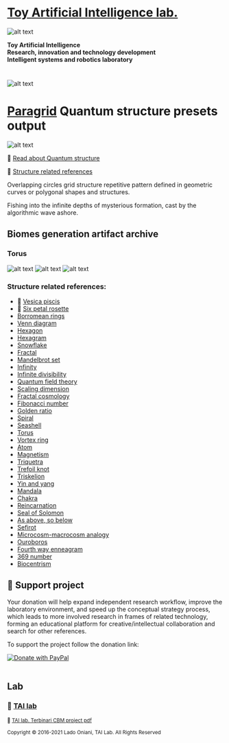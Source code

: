 
 # [Toy Artificial Intelligence lab.](https://ladooniani.github.io/tailab/) 
 
 ![alt text](https://github.com/ladooniani/tailab/blob/master/assets/toy_artificial_intelligence_lab_logo.png)

**Toy Artificial Intelligence\
Research, innovation and technology development\
Intelligent systems and robotics laboratory**

#

![alt text](https://github.com/ladooniani/tailab/blob/master/assets/tai_lab_terbinari_cbm_project_logo.png)

# [Paragrid](https://github.com/Toy-Artificial-Intelligence-lab/paragrid-doc) Quantum structure presets output

<!--- ![alt text](https://github.com/ladooniani/resume-cv/blob/main/img/img9.jpg) --->

![alt text](https://github.com/ladooniani/resume-cv/blob/main/img/img14.jpg)

<!--- Look into the foggy round vase fisheye, the planet lyre of the bogs and rainbows, sticky blots of inky clouds float over the swamp flowers, reed, and moss, inhabited by dragonflies, frogs, and snails --->

📌 [Read about Quantum structure](https://github.com/Toy-Artificial-Intelligence-lab/paragrid-doc/blob/main/markups/paragrid-quantum-structure.md)

📎 [Structure related references](#Structure-related-references)
 
Overlapping circles grid structure repetitive pattern defined in geometric curves or polygonal shapes and structures.

Fishing into the infinite depths of mysterious formation, cast by the algorithmic wave ashore. 

## Biomes generation artifact archive

### Torus

![alt text](https://github.com/Toy-Artificial-Intelligence-lab/paragrid-doc/blob/main/images/paragrid/paragrid-quantum-torus-(0).jpg)
![alt text](https://github.com/Toy-Artificial-Intelligence-lab/paragrid-doc/blob/main/images/paragrid/paragrid-quantum-torus-(1).jpg)
![alt text](https://github.com/Toy-Artificial-Intelligence-lab/paragrid-doc/blob/main/images/paragrid/paragrid-quantum-torus-(2).jpg)

 ### Structure related references: 

- 🔗 [Vesica piscis](https://en.wikipedia.org/wiki/Vesica_piscis)
- 🔗 [Six petal rosette](https://en.wikipedia.org/wiki/Six-petal_rosette)
- [Borromean rings](https://en.wikipedia.org/wiki/Borromean_rings)
- [Venn diagram](https://en.wikipedia.org/wiki/Venn_diagram)
- [Hexagon](https://en.wikipedia.org/wiki/Hexagon)
- [Hexagram](https://en.wikipedia.org/wiki/Hexagram)
- [Snowflake](https://en.wikipedia.org/wiki/Snowflake)
- [Fractal](https://en.wikipedia.org/wiki/Fractal)
- [Mandelbrot set](https://en.wikipedia.org/wiki/Mandelbrot_set)
- [Infinity](https://en.wikipedia.org/wiki/Infinity)
- [Infinite divisibility](https://en.wikipedia.org/wiki/Infinite_divisibility_(probability))
- [Quantum field theory](https://en.wikipedia.org/wiki/Quantum_field_theory)
- [Scaling dimension](https://en.wikipedia.org/wiki/Scaling_dimension)
- [Fractal cosmology](https://en.wikipedia.org/wiki/Fractal_cosmology)
- [Fibonacci number](https://en.wikipedia.org/wiki/Fibonacci_number)
- [Golden ratio](https://en.wikipedia.org/wiki/Golden_ratio)
- [Spiral](https://en.wikipedia.org/wiki/Spiral)
- [Seashell](https://en.wikipedia.org/wiki/Seashell)
- [Torus](https://en.wikipedia.org/wiki/Torus)
- [Vortex ring](https://en.wikipedia.org/wiki/Vortex_ring)
- [Atom](https://en.wikipedia.org/wiki/Atom)
- [Magnetism](https://en.wikipedia.org/wiki/Magnetism)
- [Triquetra](https://en.wikipedia.org/wiki/Triquetra)
- [Trefoil knot](https://en.wikipedia.org/wiki/Trefoil_knot)
- [Triskelion](https://en.wikipedia.org/wiki/Triskelion)
- [Yin and yang](https://en.wikipedia.org/wiki/Yin_and_yang)
- [Mandala](https://en.wikipedia.org/wiki/Mandala)
- [Chakra](https://en.wikipedia.org/wiki/Chakra)
- [Reincarnation](https://en.wikipedia.org/wiki/Reincarnation)
- [Seal of Solomon](https://en.wikipedia.org/wiki/Seal_of_Solomon)
- [As above, so below](https://en.wikipedia.org/wiki/As_above,_so_below)
- [Sefirot](https://en.wikipedia.org/wiki/Sefirot)
- [Microcosm-macrocosm analogy](https://en.wikipedia.org/wiki/Microcosm-macrocosm_analogy)
- [Ouroboros](https://en.wikipedia.org/wiki/Ouroboros)
- [Fourth way enneagram](https://en.wikipedia.org/wiki/Fourth_Way_enneagram)
- [369 number](https://en.wikipedia.org/wiki/369_(number))
- [Biocentrism](https://en.wikipedia.org/wiki/Robert_Lanza#Biocentrism)



## 💖 Support project

Your donation will help expand independent research workflow, improve the laboratory environment, and speed up the conceptual strategy process, which leads to more involved research in frames of related technology, forming an educational platform for creative/intellectual collaboration and search for other references.

To support the project follow the donation link: 

<a href="https://www.paypal.com/cgi-bin/webscr?cmd=_s-xclick&hosted_button_id=GRGH6SL9EL72U">
  <img src="https://www.paypalobjects.com/en_US/i/btn/btn_donate_SM.gif" alt="Donate with PayPal" /><br><br>
</a>

## Lab

### 🔬 [TAI lab](https://ladooniani.github.io/tailab/) 

<sub>📃 [TAI lab. Terbinari CBM project pdf](https://github.com/ladooniani/tailab/blob/master/docs/tai.pdf)<sub>

<sub>Copyright © 2016-2021 Lado Oniani, TAI Lab. All Rights Reserved<sub>


